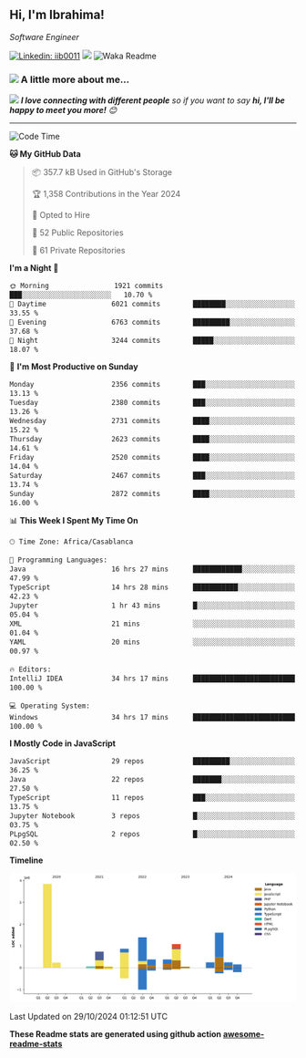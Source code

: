 <h2>Hi, I'm Ibrahima! </h2>
<p><em>Software Engineer 
</em></p>


[![Linkedin: iib0011](https://img.shields.io/badge/-iib0011-blue?style=flat-square&logo=Linkedin&logoColor=white&link=https://www.linkedin.com/in/iib0011/)](https://www.linkedin.com/in/iib0011/)
![](https://visitor-badge.glitch.me/badge?page_id=iib0011)
![Waka Readme](https://github.com/iib0011/iib0011/workflows/Waka%20Readme/badge.svg)


### <img src="https://media.giphy.com/media/VgCDAzcKvsR6OM0uWg/giphy.gif" width="50"> A little more about me...  


<img src="https://media.giphy.com/media/LnQjpWaON8nhr21vNW/giphy.gif" width="60"> <em><b>I love connecting with different people</b> so if you want to say <b>hi, I'll be happy to meet you more!</b> 😊</em>

---
<!--START_SECTION:waka-->
![Code Time](http://img.shields.io/badge/Code%20Time-3%2C915%20hrs%2043%20mins-blue)

**🐱 My GitHub Data** 

> 📦 357.7 kB Used in GitHub's Storage 
 > 
> 🏆 1,358 Contributions in the Year 2024
 > 
> 💼 Opted to Hire
 > 
> 📜 52 Public Repositories 
 > 
> 🔑 61 Private Repositories 
 > 
**I'm a Night 🦉** 

```text
🌞 Morning                1921 commits        ███░░░░░░░░░░░░░░░░░░░░░░   10.70 % 
🌆 Daytime                6021 commits        ████████░░░░░░░░░░░░░░░░░   33.55 % 
🌃 Evening                6763 commits        █████████░░░░░░░░░░░░░░░░   37.68 % 
🌙 Night                  3244 commits        █████░░░░░░░░░░░░░░░░░░░░   18.07 % 
```
📅 **I'm Most Productive on Sunday** 

```text
Monday                   2356 commits        ███░░░░░░░░░░░░░░░░░░░░░░   13.13 % 
Tuesday                  2380 commits        ███░░░░░░░░░░░░░░░░░░░░░░   13.26 % 
Wednesday                2731 commits        ████░░░░░░░░░░░░░░░░░░░░░   15.22 % 
Thursday                 2623 commits        ████░░░░░░░░░░░░░░░░░░░░░   14.61 % 
Friday                   2520 commits        ████░░░░░░░░░░░░░░░░░░░░░   14.04 % 
Saturday                 2467 commits        ███░░░░░░░░░░░░░░░░░░░░░░   13.74 % 
Sunday                   2872 commits        ████░░░░░░░░░░░░░░░░░░░░░   16.00 % 
```


📊 **This Week I Spent My Time On** 

```text
🕑︎ Time Zone: Africa/Casablanca

💬 Programming Languages: 
Java                     16 hrs 27 mins      ████████████░░░░░░░░░░░░░   47.99 % 
TypeScript               14 hrs 28 mins      ███████████░░░░░░░░░░░░░░   42.23 % 
Jupyter                  1 hr 43 mins        █░░░░░░░░░░░░░░░░░░░░░░░░   05.04 % 
XML                      21 mins             ░░░░░░░░░░░░░░░░░░░░░░░░░   01.04 % 
YAML                     20 mins             ░░░░░░░░░░░░░░░░░░░░░░░░░   00.97 % 

🔥 Editors: 
IntelliJ IDEA            34 hrs 17 mins      █████████████████████████   100.00 % 

💻 Operating System: 
Windows                  34 hrs 17 mins      █████████████████████████   100.00 % 
```

**I Mostly Code in JavaScript** 

```text
JavaScript               29 repos            █████████░░░░░░░░░░░░░░░░   36.25 % 
Java                     22 repos            ███████░░░░░░░░░░░░░░░░░░   27.50 % 
TypeScript               11 repos            ███░░░░░░░░░░░░░░░░░░░░░░   13.75 % 
Jupyter Notebook         3 repos             █░░░░░░░░░░░░░░░░░░░░░░░░   03.75 % 
PLpgSQL                  2 repos             █░░░░░░░░░░░░░░░░░░░░░░░░   02.50 % 
```



**Timeline**

![Lines of Code chart](https://raw.githubusercontent.com/iib0011/iib0011/master/assets/bar_graph.png)


 Last Updated on 29/10/2024 01:12:51 UTC
<!--END_SECTION:waka-->

**These Readme stats are generated using github action [awesome-readme-stats](https://github.com/iib0011/waka-readme-stats)**
